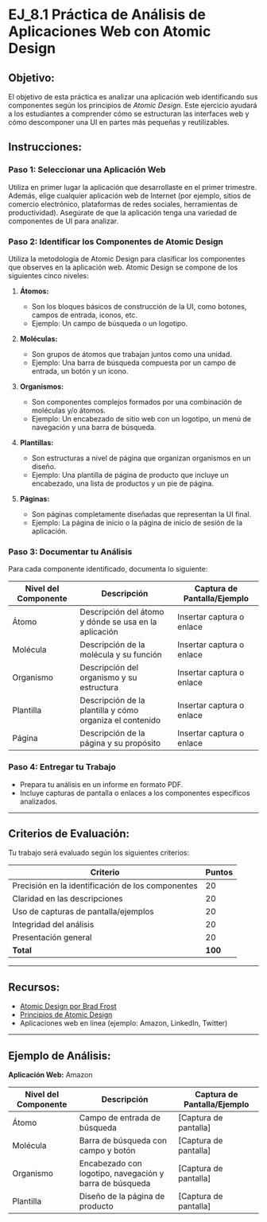 # **EJ_8.1 Práctica de Análisis de Aplicaciones Web con Atomic Design**

## **Objetivo:**

El objetivo de esta práctica es analizar una aplicación web identificando sus componentes según los principios de _Atomic Design_. Este ejercicio ayudará a los estudiantes a comprender cómo se estructuran las interfaces web y cómo descomponer una UI en partes más pequeñas y reutilizables.

## **Instrucciones:**

### **Paso 1: Seleccionar una Aplicación Web**

Utiliza en primer lugar la aplicación que desarrollaste en el primer trimestre.
Además, elige cualquier aplicación web de Internet (por ejemplo, sitios de comercio electrónico, plataformas de redes sociales, herramientas de productividad). Asegúrate de que la aplicación tenga una variedad de componentes de UI para analizar.

### **Paso 2: Identificar los Componentes de Atomic Design**

Utiliza la metodología de Atomic Design para clasificar los componentes que observes en la aplicación web. Atomic Design se compone de los siguientes cinco niveles:

1. **Átomos:**

   - Son los bloques básicos de construcción de la UI, como botones, campos de entrada, iconos, etc.
   - Ejemplo: Un campo de búsqueda o un logotipo.

2. **Moléculas:**

   - Son grupos de átomos que trabajan juntos como una unidad.
   - Ejemplo: Una barra de búsqueda compuesta por un campo de entrada, un botón y un icono.

3. **Organismos:**

   - Son componentes complejos formados por una combinación de moléculas y/o átomos.
   - Ejemplo: Un encabezado de sitio web con un logotipo, un menú de navegación y una barra de búsqueda.

4. **Plantillas:**

   - Son estructuras a nivel de página que organizan organismos en un diseño.
   - Ejemplo: Una plantilla de página de producto que incluye un encabezado, una lista de productos y un pie de página.

5. **Páginas:**
   - Son páginas completamente diseñadas que representan la UI final.
   - Ejemplo: La página de inicio o la página de inicio de sesión de la aplicación.

### **Paso 3: Documentar tu Análisis**

Para cada componente identificado, documenta lo siguiente:

| Nivel del Componente | Descripción                                              | Captura de Pantalla/Ejemplo |
| -------------------- | -------------------------------------------------------- | --------------------------- |
| Átomo                | Descripción del átomo y dónde se usa en la aplicación    | Insertar captura o enlace   |
| Molécula             | Descripción de la molécula y su función                  | Insertar captura o enlace   |
| Organismo            | Descripción del organismo y su estructura                | Insertar captura o enlace   |
| Plantilla            | Descripción de la plantilla y cómo organiza el contenido | Insertar captura o enlace   |
| Página               | Descripción de la página y su propósito                  | Insertar captura o enlace   |

### **Paso 4: Entregar tu Trabajo**

- Prepara tu análisis en un informe en formato PDF.
- Incluye capturas de pantalla o enlaces a los componentes específicos analizados.  


---

## **Criterios de Evaluación:**

Tu trabajo será evaluado según los siguientes criterios:

| Criterio                                          | Puntos  |
| ------------------------------------------------- | ------- |
| Precisión en la identificación de los componentes | 20      |
| Claridad en las descripciones                     | 20      |
| Uso de capturas de pantalla/ejemplos              | 20      |
| Integridad del análisis                           | 20      |
| Presentación general                              | 20      |
| **Total**                                         | **100** |

---

## **Recursos:**

- [Atomic Design por Brad Frost](https://bradfrost.com/blog/post/atomic-web-design/)
- [Principios de Atomic Design](https://atomicdesign.bradfrost.com/)
- Aplicaciones web en línea (ejemplo: Amazon, LinkedIn, Twitter)

---

## **Ejemplo de Análisis:**

**Aplicación Web:** Amazon

| Nivel del Componente | Descripción                                             | Captura de Pantalla/Ejemplo |
| -------------------- | ------------------------------------------------------- | --------------------------- |
| Átomo                | Campo de entrada de búsqueda                            | [Captura de pantalla]       |
| Molécula             | Barra de búsqueda con campo y botón                     | [Captura de pantalla]       |
| Organismo            | Encabezado con logotipo, navegación y barra de búsqueda | [Captura de pantalla]       |
| Plantilla            | Diseño de la página de producto                         | [Captura de pantalla]       |
